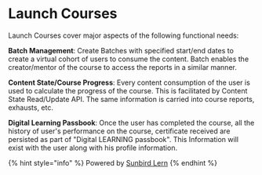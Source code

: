 # Launch Courses

Launch Courses cover major aspects of the following functional needs:

**Batch Management**: Create Batches with specified start/end dates to create a virtual cohort of users to consume the content. Batch enables the creator/mentor of the course to access the reports in a similar manner.

**Content State/Course Progress**: Every content consumption of the user is used to calculate the progress of the course. This is facilitated by Content State Read/Update API. The same information is carried into course reports, exhausts, etc.

**Digital Learning Passbook**: Once the user has completed the course, all the history of user's performance on the course, certificate received are persisted as part of "Digital LEARNING passbook". This Information will exist with the user along with his profile information.

{% hint style="info" %}
Powered by [Sunbird Lern](http://127.0.0.1:5000/o/-Mi9QwJlsfb7xuxTBc0J/s/4ZKyfmmhMWpPkD6iYvKF/ "mention")
{% endhint %}
